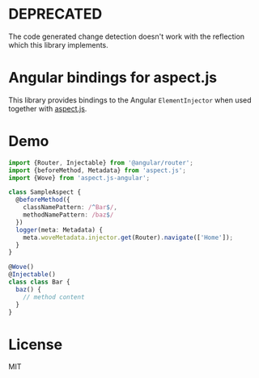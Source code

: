 # DEPRECATED

The code generated change detection doesn't work with the reflection which this library implements.

# Angular bindings for aspect.js

This library provides bindings to the Angular `ElementInjector` when used together with [aspect.js](https://github.com/mgechev/aspect.js).

# Demo

```typescript
import {Router, Injectable} from '@angular/router';
import {beforeMethod, Metadata} from 'aspect.js';
import {Wove} from 'aspect.js-angular';

class SampleAspect {
  @beforeMethod({
    classNamePattern: /^Bar$/,
    methodNamePattern: /baz$/
  })
  logger(meta: Metadata) {
    meta.woveMetadata.injector.get(Router).navigate(['Home']);
  }
}

@Wove()
@Injectable()
class class Bar {
  baz() {
    // method content
  }
}
```

# License

MIT
